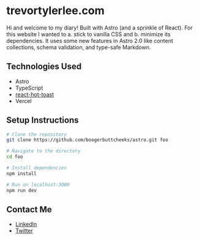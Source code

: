 # trevortylerlee.com

Hi and welcome to my diary! Built with Astro (and a sprinkle of React). For this website I wanted to a. stick to vanilla CSS and b. minimize its dependencies. It uses some new features in Astro 2.0 like content collections, schema validation, and type-safe Markdown.

## Technologies Used

- Astro
- TypeScript
- [react-hot-toast]()
- Vercel

## Setup Instructions

```zsh
# Clone the repository
git clone https://github.com/boogerbuttcheeks/astro.git foo

# Navigate to the directory
cd foo

# Install dependencies
npm install

# Run on localhost:3000
npm run dev
```
## Contact Me
- [LinkedIn](https://www.linkedin.com/in/trevortylerlee/)
- [Twitter](https://www.twitter.com/boogerbuttcheek)
